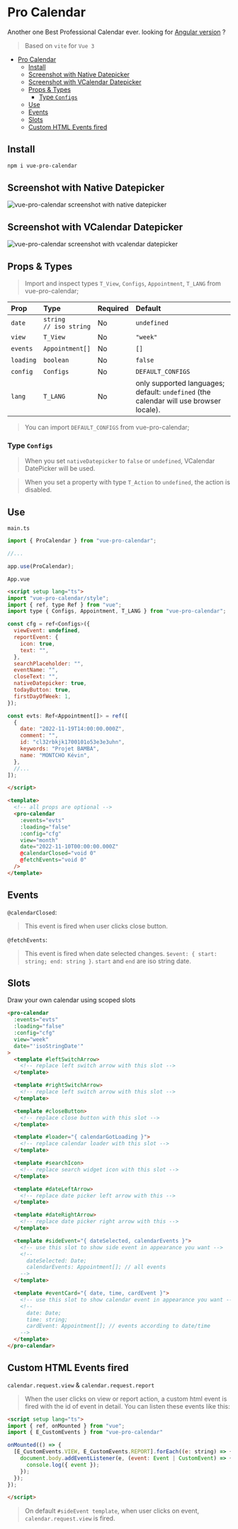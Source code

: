 # Pro Calendar

Another one Best Professional Calendar ever. looking for [Angular version](https://github.com/lbgm/ng-pro-calendar) ?
> Based on `vite` for `Vue 3`

- [Pro Calendar](#pro-calendar)
  - [Install](#install)
  - [Screenshot with Native Datepicker](#screenshot-with-native-datepicker)
  - [Screenshot with VCalendar Datepicker](#screenshot-with-vcalendar-datepicker)
  - [Props \& Types](#props--types)
    - [Type `Configs`](#type-configs)
  - [Use](#use)
  - [Events](#events)
  - [Slots](#slots)
  - [Custom HTML Events fired](#custom-html-events-fired)

## Install

```sh
npm i vue-pro-calendar
```

## Screenshot with Native Datepicker

![vue-pro-calendar screenshot with native datepicker](https://user-images.githubusercontent.com/92580505/283180919-d601c5be-1f9d-4df4-a900-79b3efd932e7.png)

## Screenshot with VCalendar Datepicker

![vue-pro-calendar screenshot with vcalendar datepicker](https://user-images.githubusercontent.com/92580505/283180689-95f7939b-639b-4093-9005-ad1988b332c9.png)

## Props & Types

> Import and inspect types `T_View`, `Configs`, `Appointment`, `T_LANG` from vue-pro-calendar;

| Prop | Type | Required | Default |
| :---     | :---     | :---         | :---        |
| `date`   | `string`<br>`// iso string` | No           | `undefined` |
| `view`   | `T_View` | No           | `"week"`    |
| `events` | `Appointment[]` | No    | `[]`        |
| `loading`| `boolean` | No          | `false`     |
| `config` | `Configs` | No          | `DEFAULT_CONFIGS` |
| `lang`   | `T_LANG`  | No          | only supported languages; default: `undefined` (the calendar will use browser locale). |

> You can import `DEFAULT_CONFIGS` from vue-pro-calendar;

### Type `Configs`

> When you set `nativeDatepicker` to `false` or `undefined`, VCalendar DatePicker will be used.

> When you set a property with type `T_Action` to `undefined`, the action is disabled.

## Use

`main.ts`

```js
import { ProCalendar } from "vue-pro-calendar";

//...

app.use(ProCalendar);
```

`App.vue`

```html
<script setup lang="ts">
import "vue-pro-calendar/style";
import { ref, type Ref } from "vue";
import type { Configs, Appointment, T_LANG } from "vue-pro-calendar";

const cfg = ref<Configs>({
  viewEvent: undefined,
  reportEvent: {
    icon: true,
    text: "",
  },
  searchPlaceholder: "",
  eventName: "",
  closeText: "",
  nativeDatepicker: true,
  todayButton: true,
  firstDayOfWeek: 1,
});

const evts: Ref<Appointment[]> = ref([
  {
    date: "2022-11-19T14:00:00.000Z",
    comment: "",
    id: "cl32rbkjk1700101o53e3e3uhn",
    keywords: "Projet BAMBA",
    name: "MONTCHO Kévin",
  },
  //...
]);

</script>

<template>
  <!-- all props are optional -->
  <pro-calendar
    :events="evts"
    :loading="false"
    :config="cfg"
    view="month"
    date="2022-11-10T00:00:00.000Z"
    @calendarClosed="void 0"
    @fetchEvents="void 0"
  />
</template>
```

## Events

`@calendarClosed`:
> This event is fired when user clicks close button.

`@fetchEvents`:
> This event is fired when date selected changes. `$event: { start: string; end: string }`. `start` and `end` are iso string date.

## Slots

Draw your own calendar using scoped slots

```html
<pro-calendar
  :events="evts"
  :loading="false"
  :config="cfg"
  view="week"
  date="'isoStringDate'"
>
  <template #leftSwitchArrow>
    <!-- replace left switch arrow with this slot -->
  </template>

  <template #rightSwitchArrow>
    <!-- replace left switch arrow with this slot -->
  </template>

  <template #closeButton>
    <!-- replace close button with this slot -->
  </template>

  <template #loader="{ calendarGotLoading }">
    <!-- replace calendar loader with this slot -->
  </template>

  <template #searchIcon>
    <!-- replace search widget icon with this slot -->
  </template>

  <template #dateLeftArrow>
    <!-- replace date picker left arrow with this -->
  </template>

  <template #dateRightArrow>
    <!-- replace date picker right arrow with this -->
  </template>

  <template #sideEvent="{ dateSelected, calendarEvents }">
    <!-- use this slot to show side event in appearance you want -->
    <!--
      dateSelected: Date;
      calendarEvents: Appointment[]; // all events
    -->
  </template>

  <template #eventCard="{ date, time, cardEvent }">
    <!-- use this slot to show calendar event in appearance you want -->
    <!--
      date: Date;
      time: string;
      cardEvent: Appointment[]; // events according to date/time
    -->
  </template>
</pro-calendar>
```

## Custom HTML Events fired

`calendar.request.view` & `calendar.request.report`

> When the user clicks on view or report action, a custom html event is fired with the id of event in detail.
> You can listen these events like this:

```html
<script setup lang="ts">
import { ref, onMounted } from "vue";
import { E_CustomEvents } from "vue-pro-calendar"

onMounted(() => {
  [E_CustomEvents.VIEW, E_CustomEvents.REPORT].forEach((e: string) => {
    document.body.addEventListener(e, (event: Event | CustomEvent) => {
      console.log({ event });
    });
  });
});

</script>
```

> On default `#sideEvent template`, when user clicks on event, `calendar.request.view` is fired.
